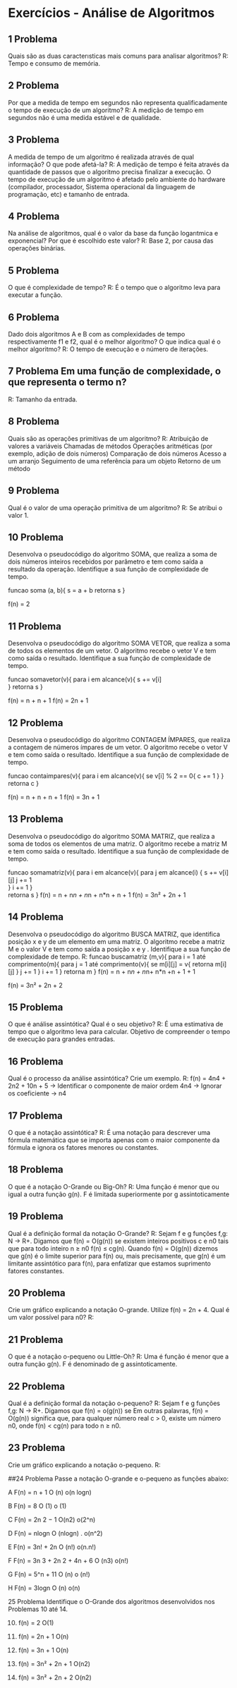 # Exercícios - Análise de Algoritmos

## 1 Problema
Quais são as duas caracterısticas mais comuns para analisar algoritmos? 
R: Tempo e consumo de memória.

## 2 Problema 
Por que a medida de tempo em segundos não representa qualificadamente o tempo de execução de um algoritmo? 
R: A medição de tempo em segundos não é uma medida estável e de qualidade.

## 3 Problema 
A medida de tempo de um algoritmo é realizada através de qual informação? O que pode afetá-la? 
R: A medição de tempo é feita através da quantidade de passos que o algoritmo precisa finalizar a execução. O tempo de execução de um algoritmo é afetado pelo ambiente do hardware (compilador, processador, Sistema operacional da linguagem de programação, etc) e tamanho de entrada.

## 4 Problema 
Na análise de algoritmos, qual é o valor da base da função logarıtmica e exponencial? Por que é escolhido este valor? 
R: Base 2, por causa das operações binárias.

## 5 Problema 
O que é complexidade de tempo? 
R: É o tempo que o algoritmo leva para executar a função.

## 6 Problema 
Dado dois algoritmos A e B com as complexidades de tempo respectivamente f1 e f2, qual é o melhor algoritmo? O que indica qual é o melhor algoritmo?
R: O tempo de execução e o número de iterações. 

## 7 Problema Em uma função de complexidade, o que representa o termo n? 
R: Tamanho  da entrada. 

## 8 Problema 
Quais são as operações primitivas de um algoritmo?
R: 
Atribuição de valores a variáveis 
Chamadas de métodos 
Operações aritméticas (por exemplo, adição de dois números) 
Comparação de dois números 
Acesso a um arranjo 
Seguimento de uma referência para um objeto 
Retorno de um método
 
## 9 Problema 
Qual é o valor de uma operação primitiva de um algoritmo? 
R: Se atribui o valor 1.

## 10 Problema 
Desenvolva o pseudocódigo do algoritmo SOMA, que realiza a soma de dois números inteiros recebidos por parâmetro e tem como saída a resultado da operação. Identifique a sua função de complexidade de tempo. 

funcao soma (a, b){
	s = a +  b
retorna s 
}


f(n) = 2


## 11 Problema 
Desenvolva o pseudocódigo do algoritmo SOMA VETOR, que realiza a soma de todos os elementos de um vetor. O algoritmo recebe o vetor V e tem como saída o resultado. Identifique a sua função de complexidade de tempo. 

funcao somavetor(v){
para i em alcance(v){
s += v[i]	
}
retorna s
} 

f(n) = n + n + 1
f(n) =  2n + 1


## 12 Problema 
Desenvolva o pseudocódigo do algoritmo CONTAGEM ÍMPARES, que realiza a contagem de números ímpares de um vetor. O algoritmo recebe o vetor V e tem como saída o resultado. Identifique a sua função de complexidade de tempo. 


funcao contaimpares(v){
para i em alcance(v){
se v[i] % 2  == 0{
 c += 1
}
	}
retorna c
}

f(n) =  n + n + n + 1
f(n) =  3n + 1


## 13 Problema 
Desenvolva o pseudocódigo do algoritmo SOMA MATRIZ, que realiza a soma de todos os elementos de uma matriz. O algoritmo recebe a matriz M e tem como saída o resultado. Identifique a sua função de complexidade de tempo. 

funcao somamatriz(v){
	para i em alcance(v){
		para j em alcance(i) {
			s += v[i][j]
j += 1		
}
i += 1
}	
retorna s
}
f(n) =  n + n*n + n*n + n*n + n + 1
f(n) =  3n² + 2n + 1

## 14 Problema 
Desenvolva o pseudocódigo do algoritmo BUSCA MATRIZ, que identifica posição x e y de um elemento em uma matriz. O algoritmo recebe a matriz M e o valor V e tem como saída a posição x e y . Identifique a sua função de complexidade de tempo. 
R: funcao buscamatriz (m,v){
para i = 1 até comprimento(m){
	para j = 1 até comprimento(v){
		se m[i][j] = v{
			retorna m[i][j]
		}
	j += 1
	}
i += 1
}
retorna m
}
f(n) = n + n*n + n*n+ n*n +n + 1 + 1

f(n) = 3n² + 2n + 2


## 15 Problema 
O que é análise assintótica? Qual é o seu objetivo? 
R: É uma estimativa de tempo que o algoritmo leva para calcular. Objetivo de compreender o tempo de execução para grandes entradas.

## 16 Problema 
Qual é o processo da análise assintótica? Crie um exemplo. 
R: f(n) = 4n4 + 2n2 + 10n + 5 -> Identificar o componente de maior ordem 4n4  -> Ignorar os coeficiente -> n4


## 17 Problema 
O que é a notação assintótica? 
R:  É uma notação para descrever uma fórmula matemática que se importa apenas com o maior componente da fórmula e ignora os fatores menores ou constantes.

## 18 Problema 
O que é a notação O-Grande ou Big-Oh?
R: Uma função é menor que ou igual a outra função g(n). F é limitada superiormente por g assintoticamente

## 19 Problema 
Qual é a definição formal da notação  O-Grande? 
R: Sejam f e g funções f,g: N → R+. Digamos que f(n) = O(g(n)) se existem inteiros positivos c e n0 tais que para todo inteiro n ≥ n0 f(n) ≤ cg(n). Quando f(n) = O(g(n)) dizemos que g(n) é o limite superior para f(n) ou, mais precisamente, que g(n) é um limitante assintótico para f(n), para enfatizar que estamos suprimento fatores constantes.

## 20 Problema 
Crie um gráfico explicando a notação O-grande. Utilize f(n) = 2n + 4. Qual é um valor possível para n0? 
R:


## 21 Problema 
O que é a notação o-pequeno ou Little-Oh? 
R: Uma é função é menor que a outra função g(n). F é denominado de g assintoticamente.

## 22 Problema 
Qual é a definição formal da notação  o-pequeno? 
R: Sejam f e g funções f,g: N → R+. Digamos que f(n) = o(g(n)) se Em outras palavras, f(n) = O(g(n)) significa que, para qualquer número real c > 0, existe um número n0, onde f(n) < cg(n) para todo n ≥ n0.

## 23 Problema 
Crie um gráfico explicando a notação o-pequeno. 
R:


##24 Problema 
Passe a notação O-grande e o-pequeno as funções abaixo: 

A F(n) = n + 1 
O (n)
o(n logn)

B F(n) = 8 
O (1)
o (1)

C F(n) = 2n 2 − 1 
O(n2)
o(2^n)

D F(n) = nlogn
O (nlogn) .
o(n^2) 

E F(n) = 3n! + 2n
O (n!)
o(n.n!) 

F F(n) = 3n 3 + 2n 2 + 4n + 6 
O (n3)
o(n!)

G F(n) = 5^n + 11 
O (n)
o (n!)

H F(n) = 3logn 
O (n)
o(n)

25 Problema 
Identifique o O-Grande dos algoritmos desenvolvidos nos Problemas 10 até 14.

10) f(n) = 2  O(1)

11) f(n) =  2n + 1 O(n)

12) f(n) =  3n + 1 O(n)

13) f(n) =  3n² + 2n + 1 O(n2)

14) f(n) = 3n² + 2n + 2 O(n2)
